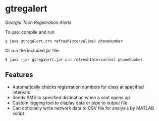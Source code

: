 # gtregalert
_Georgia Tech Registration Alerts_

To use: compile and run
```
$ java gtregalert crn refreshInterval(ms) phoneNumber
```
Or run the included jar file:
```
$ java -jar gtregalert.jar crn refreshInterval(ms) phoneNumber
```

## Features
* Automatically checks registration numbers for class at specified intervals
* Sends SMS to specified distination when a seat opens up
* Custom logging tool to display data or pipe to output file
* Can optionally write network data to CSV file for analysis by MATLAB script